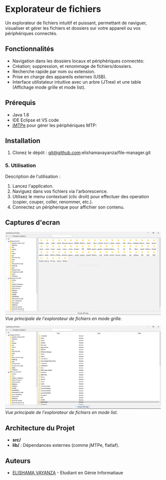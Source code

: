 # Explorateur de fichiers

Un explorateur de fichiers intuitif et puissant, permettant de naviguer, visualiser et gérer les fichiers et dossiers sur votre appareil ou  vos périphériques connectés.

## Fonctionnalités

- Navigation dans les dossiers locaux et périphériques connectés:
- Création; suppression, et renommage de fichiers/dossiers.
- Recherche rapide par nom ou extension.
- Prise en charge des appareils externes (USB).
- Interface utilistateur intuitive avec un arbre (JTree) et une table (Affichage mode grille et mode list).

## Prérequis

- Java 1.8
- IDE Eclipse et VS code
- [jMTPe](https://github.com/jmtp/jmtp) pour gérer les périphériques MTP:

## Installation

1. Clonez le dépôt : git@github.com:elishamavayanza/file-manager.git

### **5. Utilisation**

Description de l'utilisation :

1. Lancez l'applicaton.
2. Naviguez dans vos fichiers via l'arborescence.
3. Utilisez le menu contextuel (clic droit) pour effectuer des operation (copier, couper, coller, renommer, etc.).
4. Connectez un péripherique pour affichier son contenu.

## Captures d'ecran
![Explorateur principal mode grille](./image/explorateur1.png)
*Vue principale de l'explorateur de fichiers en mode grille.*

![Explorateur principal mode list](./image/explorateur2.png)
*Vue principale de l'explorateur de fichiers en mode list.*

## Architecture du Projet
- **src/**
- **lib/** : Dépendances externes (comme jMTPe, flatlaf).

## Auteurs
- [ELISHAMA VAYANZA](https://github.com/elishamavayanza) - Etudiant en Génie Informatiaue

